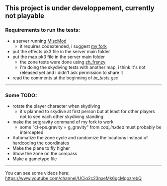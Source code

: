 ## This project is under developpement, currently not playable

### Requirements to run the tests:
- a server running [MiscMod](https://cod.pm/guide/d0da8d/installing-and-configuring-codam-miscmod)
  - it requires codextended, i suggest [my fork](https://github.com/raphael12333/codextended-server/tree/main)
- put the effects pk3 file in the server main folder
- put the map pk3 file in the server main folder
  - the zone tests were done using [zh_frenzy](https://vcodmods.com/view/zh_frenzy-by-zilch)
  - i'm doing the skydiving tests with another map, i think it's not released yet and i didn't ask permission to share it
- read the comments at the beginning of *br_tests.gsc*
___
### Some TODO:
- rotate the player character when skydiving
  - it's planned to skydive at first person but at least for other players not to see each other skydiving standing
- make the setgravity command of my fork to work
  - some "cl->ps.gravity = g_gravity" from *cod_lnxded* must probably be intercepted
- Automatize the zone cycle and randomize the locations instead of hardcoding the coordinates
- Make the plane to fly higher
- Show the zone on the compass
- Make a gametype file
___
You can see some videos here: https://www.youtube.com/channel/UCiq2c23nxeMk6gcMqozrebQ
